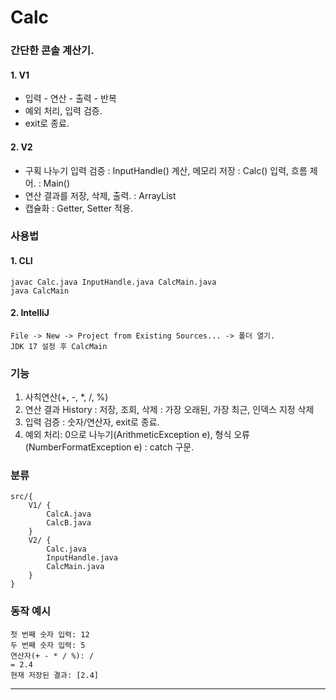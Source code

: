 # Calc

### 간단한 콘솔 계산기.
#### 1. V1
- 입력 - 연산 - 출력 - 반복
- 예외 처리, 입력 검증.
- exit로 종료.

#### 2. V2
- 구획 나누기
입력 검증 : InputHandle()
계산, 메모리 저장 : Calc()
입력, 흐름 제어. : Main()
- 연산 결과를 저장, 삭제, 출력. : ArrayList<Double>
- 캡슐화 : Getter, Setter 적용.

### 사용법
#### 1. CLI

```
javac Calc.java InputHandle.java CalcMain.java
java CalcMain
```
#### 2. IntelliJ
```
File -> New -> Project from Existing Sources... -> 폴더 열기.
JDK 17 설정 후 CalcMain
```

### 기능
1. 사칙연산(+, -, *, /, %)
2. 연산 결과 History : 저장, 조회, 삭제 : 가장 오래된, 가장 최근, 인덱스 지정 삭제
3. 입력 검증 : 숫자/연산자, exit로 종료.
4. 예외 처리: 0으로 나누기(ArithmeticException e), 형식 오류(NumberFormatException e) : catch 구문.

### 분류
```
src/{
	V1/ {
		CalcA.java
		CalcB.java
	} 
	V2/ {
		Calc.java
		InputHandle.java
		CalcMain.java
	}
}
```
### 동작 예시
```
첫 번째 숫자 입력: 12
두 번째 숫자 입력: 5
연산자(+ - * / %): /
= 2.4
현재 저장된 결과: [2.4]
```

-------------------------------------
